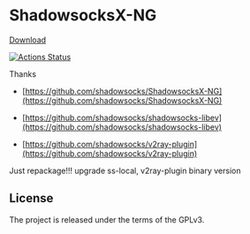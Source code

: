 # ShadowsocksX-NG

[Download](https://github.com/shadowsocks/ShadowsocksX-NG/releases/latest)

[![Actions Status](https://github.com/shadowsocks/ShadowsocksX-NG/workflows/CI/badge.svg)](https://github.com/shadowsocks/ShadowsocksX-NG/actions)


Thanks 

- [https://github.com/shadowsocks/ShadowsocksX-NG](https://github.com/shadowsocks/ShadowsocksX-NG)

- [https://github.com/shadowsocks/shadowsocks-libev](https://github.com/shadowsocks/shadowsocks-libev)

- [https://github.com/shadowsocks/v2ray-plugin](https://github.com/shadowsocks/v2ray-plugin)

Just repackage!!! upgrade ss-local, v2ray-plugin binary version


## License

The project is released under the terms of the GPLv3.

